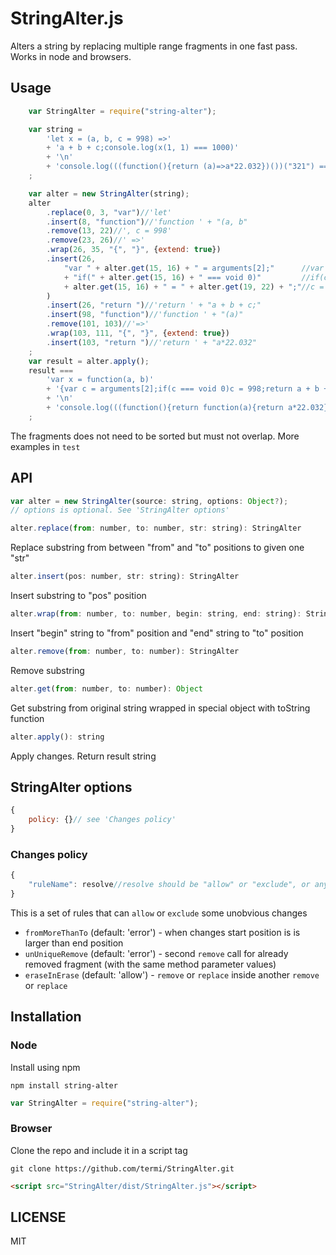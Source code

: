 # StringAlter.js
Alters a string by replacing multiple range fragments in one fast pass.
Works in node and browsers.



## Usage
```javascript
    var StringAlter = require("string-alter");

    var string =
        'let x = (a, b, c = 998) =>'
        + 'a + b + c;console.log(x(1, 1) === 1000)'
        + '\n'
        + 'console.log(((function(){return (a)=>a*22.032})())("321") === "321"*22.032)'
    ;

    var alter = new StringAlter(string);
    alter
        .replace(0, 3, "var")//'let'
        .insert(8, "function")//'function ' + "(a, b"
        .remove(13, 22)//', c = 998'
        .remove(23, 26)//' =>'
        .wrap(26, 35, "{", "}", {extend: true})
        .insert(26,
            "var " + alter.get(15, 16) + " = arguments[2];"		 //var c = arguments[2];
            + "if(" + alter.get(15, 16) + " === void 0)"		 //if(c === void 0)
            + alter.get(15, 16) + " = " + alter.get(19, 22) + ";"//c = 998;
        )
        .insert(26, "return ")//'return ' + "a + b + c;"
        .insert(98, "function")//'function ' + "(a)"
        .remove(101, 103)//'=>'
        .wrap(103, 111, "{", "}", {extend: true})
        .insert(103, "return ")//'return ' + "a*22.032"
    ;
    var result = alter.apply();
    result ===
        'var x = function(a, b)'
        + '{var c = arguments[2];if(c === void 0)c = 998;return a + b + c};console.log(x(1, 1) === 1000)'
        + '\n'
        + 'console.log(((function(){return function(a){return a*22.032}})())("321") === "321"*22.032)'
    ;

```

The fragments does not need to be sorted but must not overlap. More examples in `test`

## API
```javascript
var alter = new StringAlter(source: string, options: Object?);
// options is optional. See 'StringAlter options'
```

```javascript
alter.replace(from: number, to: number, str: string): StringAlter
```
Replace substring from between "from" and "to" positions to given one "str"

```javascript
alter.insert(pos: number, str: string): StringAlter
```
Insert substring to "pos" position

```javascript
alter.wrap(from: number, to: number, begin: string, end: string): StringAlter
```
Insert "begin" string to "from" position and "end" string to "to" position

```javascript
alter.remove(from: number, to: number): StringAlter
```
Remove substring

```javascript
alter.get(from: number, to: number): Object
```
Get substring from original string wrapped in special object with toString function

```javascript
alter.apply(): string
```
Apply changes. Return result string

## StringAlter options
```javascript
{
	policy: {}// see 'Changes policy'
}
```

### Changes policy
```javascript
{
	"ruleName": resolve//resolve should be "allow" or "exclude", or any other value which will be interpreted as "error"
}
```
This is a set of rules that can `allow` or `exclude` some unobvious changes

 * `fromMoreThanTo` (default: 'error') - when changes start position is is larger than end position
 * `unUniqueRemove` (default: 'error') - second `remove` call for already removed fragment (with the same method parameter values)
 * `eraseInErase` (default: 'allow') - `remove` or `replace` inside another `remove` or `replace`


## Installation

### Node
Install using npm

    npm install string-alter

```javascript
var StringAlter = require("string-alter");
```

### Browser

Clone the repo and include it in a script tag

    git clone https://github.com/termi/StringAlter.git

```html
<script src="StringAlter/dist/StringAlter.js"></script>
```

## LICENSE

MIT
